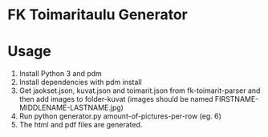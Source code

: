 # FK Toimaritaulu Generator

# Usage
1. Install Python 3 and pdm
2. Install dependencies with pdm install
3. Get jaokset.json, kuvat.json and toimarit.json from fk-toimarit-parser and then add images to folder-kuvat (images should be named FIRSTNAME-MIDDLENAME-LASTNAME.jpg)
4. Run python generator.py amount-of-pictures-per-row (eg. 6)
5. The html and pdf files are generated.